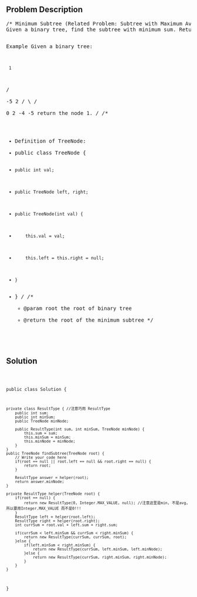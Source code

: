 <!--
<style>
  body { font-family: Arial, sans-serif; }
  .container { max-width: 600px; margin: auto; padding: 20px; }
  .comment-block { background-color: #f9f9f9; padding: 10px; border-left: 5px solid #ccc; }
  .code-block { background-color: #f4f4f4; padding: 10px; border: 1px solid #ddd; }
</style>
-->

<div class='container'>
<h2>Problem Description</h2>
<div class='comment-block'>
<pre>
/* Minimum Subtree (Related Problem: Subtree with Maximum Average)
Given a binary tree, find the subtree with minimum sum. Return the root of the subtree.

Example
Given a binary tree:

     1
   /   \
 -5     2
 / \   /  \
0   2 -4  -5 
return the node 1.
*/
/**
 * Definition of TreeNode:
 * public class TreeNode {
 *     public int val;
 *     public TreeNode left, right;
 *     public TreeNode(int val) {
 *         this.val = val;
 *         this.left = this.right = null;
 *     }
 * }
 */
    /**
     * @param root the root of binary tree
     * @return the root of the minimum subtree
     */
</pre>
</div>

<h2>Solution</h2>
<div class='code-block'>
<pre><code class='language-java'>

public class Solution {
     
    private class ResultType { //注意巧用 ResultType
        public int sum;
        public int minSum;
        public TreeNode minNode;
        
        public ResultType(int sum, int minSum, TreeNode minNode) {
            this.sum = sum;
            this.minSum = minSum;
            this.minNode = minNode;
        }
    }
    public TreeNode findSubtree(TreeNode root) {
        // Write your code here
        if(root == null || root.left == null && root.right == null) {
            return root;
        }
        
        ResultType answer = helper(root);
        return answer.minNode;
    }
    
    private ResultType helper(TreeNode root) {
        if(root == null) {
            return new ResultType(0, Integer.MAX_VALUE, null); //注意这里是min, 不是avg, 所以要用Integer.MAX_VALUE 而不是0!!!
        }
        ResultType left = helper(root.left);
        ResultType right = helper(root.right);
        int currSum = root.val + left.sum + right.sum;
        
        if(currSum < left.minSum && currSum < right.minSum) {
            return new ResultType(currSum, currSum, root);
        }else {
            if(left.minSum < right.minSum) {
                return new ResultType(currSum, left.minSum, left.minNode);
            }else {
                return new ResultType(currSum, right.minSum, right.minNode);
            }
        }
    }
}</code></pre>
</div>
</div>
